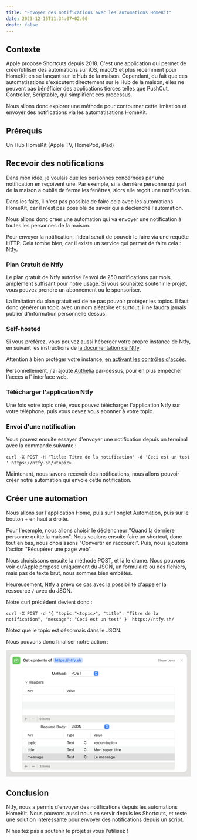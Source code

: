 ```yaml
---
title: "Envoyer des notifications avec les automations HomeKit"
date: 2023-12-15T11:34:07+02:00
draft: false
---
```


## Contexte

Apple propose Shortcuts depuis 2018. C'est une application qui permet de créer/utiliser des automations sur iOS, macOS
et plus récemment pour HomeKit en se lançant sur le Hub de la maison.
Cependant, du fait que ces automatisations s'exécutent directement sur le Hub de la maison, elles ne peuvent pas
bénéficier des applications tierces telles que PushCut, Controller, Scriptable, qui simplifient ces processus.

Nous allons donc explorer une méthode pour contourner cette limitation et envoyer des notifications via les
automatisations HomeKit.

## Prérequis

Un Hub HomeKit (Apple TV, HomePod, iPad)

## Recevoir des notifications

Dans mon idée, je voulais que les personnes concernées par une notification en reçoivent une.
Par exemple, si la dernière personne qui part de la maison a oublié de ferme les fenêtres, alors elle reçoit une
notification.

Dans les faits, il n'est pas possible de faire cela avec les automations HomeKit, car il n'est pas possible de savoir
qui a déclenché l'automation.

Nous allons donc créer une automation qui va envoyer une notification à toutes les personnes de la maison.

Pour envoyer la notification, l'idéal serait de pouvoir le faire via une requête HTTP. Cela tombe bien, car il existe
un service qui permet de faire cela : [Ntfy](https://ntfy.org/).

### Plan Gratuit de Ntfy

Le plan gratuit de Ntfy autorise l'envoi de 250 notifications par mois, amplement suffisant pour notre usage. Si vous
souhaitez soutenir le projet, vous pouvez prendre un abonnement ou le sponsoriser.

La limitation du plan gratuit est de ne pas pouvoir protéger les topics.
Il faut donc générer un topic avec un nom aléatoire et surtout, il ne faudra jamais publier d'information personnelle
dessus.

### Self-hosted

Si vous préférez, vous pouvez aussi héberger votre propre instance de Ntfy, en suivant les instructions de
[la documentation de Ntfy](https://docs.ntfy.sh/install/).

Attention à bien protéger votre
instance, [en activant les contrôles d'accès](https://docs.ntfy.sh/config/#access-control).

Personnellement, j'ai ajouté [Authelia](https://www.authelia.com/) par-dessus, pour en plus empêcher l'accès à l'
interface web.

### Télécharger l'application Ntfy

Une fois votre topic créé, vous pouvez télécharger l'application Ntfy sur votre téléphone, puis vous devez vous abonner
à votre topic.

### Envoi d'une notification

Vous pouvez ensuite essayer d'envoyer une notification depuis un terminal avec la commande suivante :

```shell
curl -X POST -H 'Title: Titre de la notification' -d 'Ceci est un test ' https://ntfy.sh/<topic>
```

Maintenant, nous savons recevoir des notifications, nous allons pouvoir créer notre automation qui envoie cette
notification.

## Créer une automation

Nous allons sur l'application Home, puis sur l'onglet Automation, puis sur le bouton + en haut à droite.

Pour l'exemple, nous allons choisir le déclencheur "Quand la dernière personne quitte la maison".
Nous voulons ensuite faire un shortcut, donc tout en bas, nous choisissons "Convertir en raccourci".
Puis, nous ajoutons l'action "Récupérer une page web".

Nous choisissons ensuite la méthode POST, et là le drame.
Nous pouvons voir qu'Apple propose uniquement du JSON, un formulaire ou des fichiers, mais pas de texte brut, nous
sommes bien embêtés.

Heureusement, Ntfy a prévu ce cas avec la possibilité d'appeler la ressource `/` avec du JSON.

Notre curl précédent devient donc :

```shell
curl -X POST -d '{ "topic:"<topic>", "title": "Titre de la notification", "message": "Ceci est un test" }' https://ntfy.sh/
```

Notez que le topic est désormais dans le JSON.

Nous pouvons donc finaliser notre action :

![Action Récupérer une page web](action-recuperer-une-page-web.png)

## Conclusion

Ntfy, nous a permis d'envoyer des notifications depuis les automations HomeKit. Nous pouvons aussi nous en servir depuis
les Shortcuts, et reste une solution intéressante pour envoyer des notifications depuis un script.

N'hésitez pas à soutenir le projet si vous l'utilisez ! 